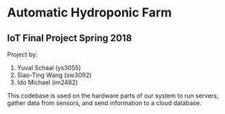 # Automatic Hydroponic Farm

## IoT Final Project Spring 2018

Project by:
1. Yuval Schaal (ys3055)
2. Siao-Ting Wang (sw3092)
3. Ido Michael (im2482)

This codebase is used on the hardware parts of our system to run servers, gather data from sensors, and send information to a cloud database.
